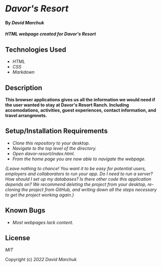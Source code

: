 # _Davor's Resort_

#### By _**David Marchuk**_

#### _HTML webpage created for Davor's Resort_

## Technologies Used

* _HTML_
* _CSS_
* _Markdown_

## Description
__This browser applications gives us all the information we would need if the user wanted to stay at Davor's Resort Ranch. Including accomodations, activities, guest experiences, contact information, and travel arrangmnets.__

## Setup/Installation Requirements

* _Clone this repository to your desktop._
* _Navigate to the top level of the directory._
* _Open davor-resort/index.html._
* _From the home page you are now able to navigate the webpage._

_{Leave nothing to chance! You want it to be easy for potential users, employers and collaborators to run your app. Do I need to run a server? How should I set up my databases? Is there other code this application depends on? We recommend deleting the project from your desktop, re-cloning the project from GitHub, and writing down all the steps necessary to get the project working again.}_

## Known Bugs

* _Most webpages lack content._

## License

_MIT_

Copyright (c) _2022_ _David Marchuk_
